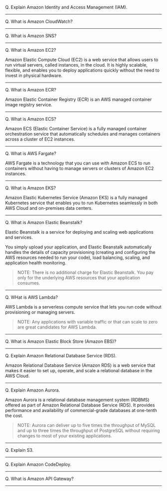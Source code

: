 
Q. Explain Amazon Identity and Access Management (IAM).



---

Q. What is Amazon CloudWatch?

---

Q. What is Amazon SNS?

---



Q. What is Amazon EC2?

Amazon Elastic Compute Cloud (EC2) is a web service that allows users to run virtual servers, called instances, in the cloud. It is highly scalable, flexible, and enables you to deploy applications quickly without the need to invest in physical hardware.

---

Q. What is Amazon ECR?

Amazon Elastic Container Registry (ECR) is an AWS managed container image registry service.

---

Q. What is Amazon ECS?

Amazon ECS (Elastic Container Service) is a fully managed container orchestration service that automatically schedules and manages containers across a cluster of EC2 instances. 

---

Q. What is AWS Fargate?

AWS Fargate is a technology that you can use with Amazon ECS to run containers without having to manage servers or clusters of Amazon EC2 instances. 

---

Q. What is Amazon EKS?

Amazon Elastic Kubernetes Service (Amazon EKS) is a fully managed Kubernetes service that enables you to run Kubernetes seamlessly in both AWS Cloud and on-premises data centers. 

---

Q. What is Amazon Elastic Beanstalk?

Elastic Beanstalk is a service for deploying and scaling web applications and services. 

You simply upload your application, and Elastic Beanstalk automatically handles the details of capacity provisioning (creating and configuring the AWS resources needed to run your code), load balancing, scaling, and application health monitoring.

> NOTE: There is no additional charge for Elastic Beanstalk. You pay only for the underlying AWS resources that your application consumes.

---

Q. WHat is AWS Lambda?

AWS Lambda is a serverless compute service that lets you run code without provisioning or managing servers. 

> NOTE: Any applications with variable traffic or that can scale to zero are great candidates for AWS Lambda. 

---

Q. What is Amazon Elastic Block Store (Amazon EBS)?

---

Q. Explain Amazon Relational Database Service (RDS).

Amazon Relational Database Service (Amazon RDS) is a web service that makes it easier to set up, operate, and scale a relational database in the AWS Cloud.

---

Q. Explain Amazon Aurora.

Amazon Aurora is a relational database management system (RDBMS) offered as part of Amazon Relational Database Service (RDS). It provides performance and availability of commercial-grade databases at one-tenth the cost.

> NOTE: Aurora can deliver up to five times the throughput of MySQL and up to three times the throughput of PostgreSQL without requiring changes to most of your existing applications.

---

Q. Explain S3. 

---

Q. Explain Amazon CodeDeploy.

---

Q. What is Amazon API Gateway?

---